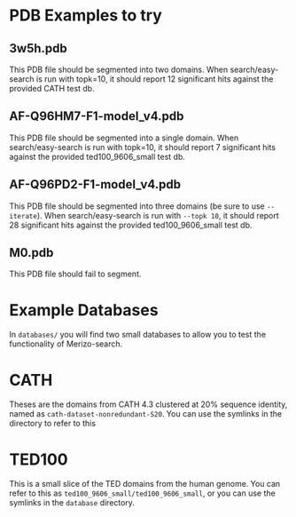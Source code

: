 # PDB Examples to try

## 3w5h.pdb

This PDB file should be segmented into two domains. When search/easy-search is run with topk=10, it should report 12 significant hits against the provided CATH test db.

## AF-Q96HM7-F1-model_v4.pdb

This PDB file should be segmented into a single domain. When search/easy-search is run with topk=10, it should report 7 significant hits against the provided ted100_9606_small test db.

## AF-Q96PD2-F1-model_v4.pdb

This PDB file should be segmented into three domains (be sure to use `--iterate`). When search/easy-search is run with `--topk 10`, it should report 28 significant hits against the provided ted100_9606_small test db.

## M0.pdb

This PDB file should fail to segment.

# Example Databases

In `databases/` you will find two small databases to allow you to test the functionality of Merizo-search.

# CATH

Theses are the domains from CATH 4.3 clustered at 20% sequence identity, named as `cath-dataset-nonredundant-S20`. You can use the symlinks in the directory to refer to this

# TED100

This is a small slice of the TED domains from the human genome. You can refer to this as `ted100_9606_small/ted100_9606_small`, or you can use the symlinks in the `database` directory.